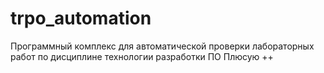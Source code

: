 # trpo_automation
Программный комплекс для автоматической проверки лабораторных работ по дисциплине технологии разработки ПО
Плюсую
++
